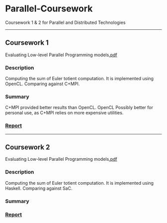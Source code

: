 # Parallel-Coursework
Coursework 1 &amp; 2 for Parallel and Distributed Technologies

---

## Coursework 1
Evaluating Low-level Parallel Programming models[.pdf](http://www.macs.hw.ac.uk/~hwloidl/Courses/F21DP/prac_17_1_10.pdf)

### Description
Computing the sum of Euler totient computation. It is implemented using OpenCL. Comparing against C+MPI.

### Summary
C+MPI provided better results than OpenCL. OpenCL Possibly better for personal use, as C+MPI relies on more expensive utilities.

### [Report]()
___

## Coursework 2
Evaluating Low-level Parallel Programming models[.pdf](http://www.macs.hw.ac.uk/~hwloidl/Courses/F21DP/prac_17_2_10.pdf)

### Description
Computing the sum of Euler totient computation. It is implemented using Haskell. Comparing against SaC.

### Summary


### [Report]()
